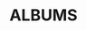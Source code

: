 ---
layout: album_gallery
resource: instagram
title: "ALBUMS"
description: "archive"
active: gallery
header-img: "img/gallery-bg.jpg"
images:
- image_path: /leileinavie/binkini/20240314_214124_433144424_18033261730855820_3744552847699857054_n.jpg
  gallery-folder: /gallery/leileinavie/binkini/
  gallery-name: binkini
  gallery-date: May 2025
---